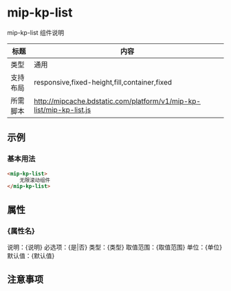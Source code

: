 # mip-kp-list

mip-kp-list 组件说明

标题|内容
----|----
类型|通用
支持布局|responsive,fixed-height,fill,container,fixed
所需脚本|http://mipcache.bdstatic.com/platform/v1/mip-kp-list/mip-kp-list.js

## 示例

### 基本用法
```html
<mip-kp-list>
    无限滚动组件
</mip-kp-list>
```

## 属性

### {属性名}

说明：{说明}
必选项：{是|否}
类型：{类型}
取值范围：{取值范围}
单位：{单位}
默认值：{默认值}

## 注意事项

